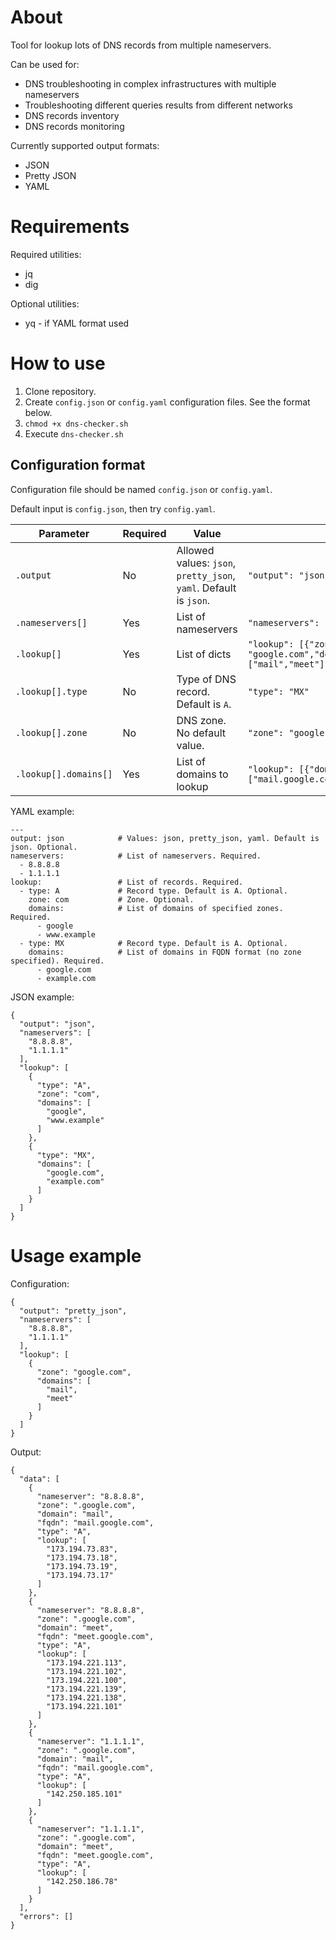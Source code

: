 # About

Tool for lookup lots of DNS records from multiple nameservers.

Can be used for:
- DNS troubleshooting in complex infrastructures with multiple nameservers
- Troubleshooting different queries results from different networks
- DNS records inventory
- DNS records monitoring

Currently supported output formats:
- JSON
- Pretty JSON
- YAML

# Requirements

Required utilities:
- jq
- dig

Optional utilities:
- yq - if YAML format used

# How to use

1. Clone repository.
2. Create `config.json` or `config.yaml` configuration files. See the format below.
3. `chmod +x dns-checker.sh`
4. Execute `dns-checker.sh`

## Configuration format

Configuration file should be named `config.json` or `config.yaml`.

Default input is `config.json`, then try `config.yaml`.

| Parameter | Required | Value | Exaple |
| - | - | - | - |
| `.output` | No | Allowed values: `json`, `pretty_json`, `yaml`. Default is `json`. | `"output": "json"` |
| `.nameservers[]` | Yes | List of nameservers | `"nameservers": ["8.8.8.8","1.1.1.1"]` |
| `.lookup[]` | Yes | List of dicts | `"lookup": [{"zone": "google.com","domains": ["mail","meet"]}]` |
| `.lookup[].type` | No | Type of DNS record. Default is `A`. | `"type": "MX"` |
| `.lookup[].zone` | No | DNS zone. No default value. | `"zone": "google.com"` |
| `.lookup[].domains[]` | Yes | List of domains to lookup | `"lookup": [{"domains": ["mail.google.com","meet.google.com"]}]` |

YAML example:
```
---
output: json            # Values: json, pretty_json, yaml. Default is json. Optional. 
nameservers:            # List of nameservers. Required.
  - 8.8.8.8
  - 1.1.1.1
lookup:                 # List of records. Required.
  - type: A             # Record type. Default is A. Optional.
    zone: com           # Zone. Optional.
    domains:            # List of domains of specified zones. Required.
      - google
      - www.example
  - type: MX            # Record type. Default is A. Optional.
    domains:            # List of domains in FQDN format (no zone specified). Required.
      - google.com
      - example.com
```

JSON example:
```
{
  "output": "json",
  "nameservers": [
    "8.8.8.8",
    "1.1.1.1"
  ],
  "lookup": [
    {
      "type": "A",
      "zone": "com",
      "domains": [
        "google",
        "www.example"
      ]
    },
    {
      "type": "MX",
      "domains": [
        "google.com",
        "example.com"
      ]
    }
  ]
}
```

# Usage example

Configuration:
```
{
  "output": "pretty_json",
  "nameservers": [
    "8.8.8.8",
    "1.1.1.1"
  ],
  "lookup": [
    {
      "zone": "google.com",
      "domains": [
        "mail",
        "meet"
      ]
    }
  ]
}
```

Output:
```
{
  "data": [
    {
      "nameserver": "8.8.8.8",
      "zone": ".google.com",
      "domain": "mail",
      "fqdn": "mail.google.com",
      "type": "A",
      "lookup": [
        "173.194.73.83",
        "173.194.73.18",
        "173.194.73.19",
        "173.194.73.17"
      ]
    },
    {
      "nameserver": "8.8.8.8",
      "zone": ".google.com",
      "domain": "meet",
      "fqdn": "meet.google.com",
      "type": "A",
      "lookup": [
        "173.194.221.113",
        "173.194.221.102",
        "173.194.221.100",
        "173.194.221.139",
        "173.194.221.138",
        "173.194.221.101"
      ]
    },
    {
      "nameserver": "1.1.1.1",
      "zone": ".google.com",
      "domain": "mail",
      "fqdn": "mail.google.com",
      "type": "A",
      "lookup": [
        "142.250.185.101"
      ]
    },
    {
      "nameserver": "1.1.1.1",
      "zone": ".google.com",
      "domain": "meet",
      "fqdn": "meet.google.com",
      "type": "A",
      "lookup": [
        "142.250.186.78"
      ]
    }
  ],
  "errors": []
}
```
